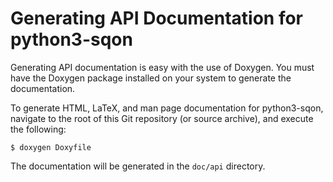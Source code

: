 Generating API Documentation for python3-sqon
=============================================

Generating API documentation is easy with the use of Doxygen. You must have the
Doxygen package installed on your system to generate the documentation.

To generate HTML, LaTeX, and man page documentation for python3-sqon, navigate
to the root of this Git repository (or source archive), and execute the
following:

    $ doxygen Doxyfile

The documentation will be generated in the `doc/api` directory.
